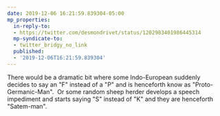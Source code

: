 ```yaml
---
date: 2019-12-06 16:21:59.839304-05:00
mp_properties:
  in-reply-to:
  - https://twitter.com/desmondrivet/status/1202983401986445314
  mp-syndicate-to:
  - twitter_bridgy_no_link
  published:
  - '2019-12-06T16:21:59.839304'
---
```


There would be a dramatic bit where some Indo-European suddenly decides to say an "F" instead of a "P" and is henceforth know as "Proto-Germanic-Man". &nbsp;Or some random sheep herder develops a speech impediment and starts saying "S" instead of "K" and they are henceforth "Satem-man".